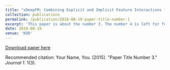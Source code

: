 ```yaml
---
title: "xDeepFM: Combining Explicit and Implicit Feature Interactions for Recommender Systems"
collection: publications
permalink: /publication/2018-08-19-paper-title-number-1
excerpt: 'This paper is about the number 3. The number 4 is left for future work.'
date: 2018-08-19
venue: 'KDD'
---
```


[Download paper here](http://academicpages.github.io/files/paper3.pdf)

Recommended citation: Your Name, You. (2015). "Paper Title Number 3." <i>Journal 1</i>. 1(3).